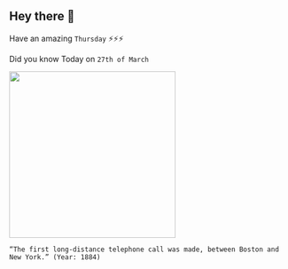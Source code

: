 ## Hey there 👋
Have an amazing `Thursday` ⚡⚡⚡

Did you know Today on `27th of March`
 
 [<img src="https://images.slideplayer.com/22/6383025/slides/slide_9.jpg" width="300" />](https://www.mysticstamp.com/info/this-day-in-history-march-27-1884/#:~:text=On%20March%2027%2C%201884%2C%20the,call%20just%20three%20days%20later.) 
 ```
“The first long-distance telephone call was made, between Boston and New York.” (Year: 1884)
```
